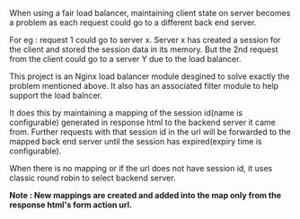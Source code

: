 When using a fair load balancer, maintaining client state on server becomes a problem as each request could go to a different back end server.

For eg : request 1 could go to server x. Server x has created a session for the client and stored the session data in its memory. But the 2nd request from the client could go to a server Y due to the load balancer.

This project is an Nginx load balancer module desgined to solve exactly the problem mentioned above. It also has an associated filter module to help support the load balncer.

It does this by maintaining a mapping of the session id(name is configurable) generated in response html to the backend server it came from.
Further requests with that session id in the url will be forwarded to the mapped back end server until the session has expired(expiry time is configurable).

When there is no mapping or if the url does not have session id, it uses classic round robin to select backend server.

**Note : New mappings are created and added into the map only from the response html's form action url.**